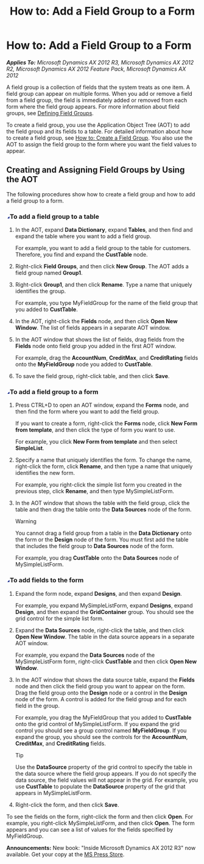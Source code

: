 ﻿---
title: 'How to: Add a Field Group to a Form'
TOCTitle: 'How to: Add a Field Group to a Form'
ms:assetid: 69ce681a-d7ce-45b0-b417-b7fb48a40d14
ms:mtpsurl: https://msdn.microsoft.com/en-us/library/Aa609505(v=AX.60)
ms:contentKeyID: 35244784
ms.date: 05/18/2015
mtps_version: v=AX.60
---

# How to: Add a Field Group to a Form 


_**Applies To:** Microsoft Dynamics AX 2012 R3, Microsoft Dynamics AX 2012 R2, Microsoft Dynamics AX 2012 Feature Pack, Microsoft Dynamics AX 2012_

A field group is a collection of fields that the system treats as one item. A field group can appear on multiple forms. When you add or remove a field from a field group, the field is immediately added or removed from each form where the field group appears. For more information about field groups, see [Defining Field Groups](defining-field-groups.md).

To create a field group, you use the Application Object Tree (AOT) to add the field group and its fields to a table. For detailed information about how to create a field group, see [How to: Create a Field Group](how-to-create-a-field-group.md). You also use the AOT to assign the field group to the form where you want the field values to appear.

## Creating and Assigning Field Groups by Using the AOT

The following procedures show how to create a field group and how to add a field group to a form.

### ![Aa609505.collapse\_all(en-us,AX.60).gif](images/Gg863931.collapse_all(en-us,AX.60).gif "Aa609505.collapse_all(en-us,AX.60).gif")To add a field group to a table

1.  In the AOT, expand **Data Dictionary**, expand **Tables**, and then find and expand the table where you want to add a field group.
    
    For example, you want to add a field group to the table for customers. Therefore, you find and expand the **CustTable** node.

2.  Right-click **Field Groups**, and then click **New Group**. The AOT adds a field group named **Group1**.

3.  Right-click **Group1**, and then click **Rename**. Type a name that uniquely identifies the group.
    
    For example, you type MyFieldGroup for the name of the field group that you added to **CustTable**.

4.  In the AOT, right-click the **Fields** node, and then click **Open New Window**. The list of fields appears in a separate AOT window.

5.  In the AOT window that shows the list of fields, drag fields from the **Fields** node onto field group you added in the first AOT window.
    
    For example, drag the **AccountNum**, **CreditMax**, and **CreditRating** fields onto the **MyFieldGroup** node you added to **CustTable**.

6.  To save the field group, right-click table, and then click **Save**.

### ![Aa609505.collapse\_all(en-us,AX.60).gif](images/Gg863931.collapse_all(en-us,AX.60).gif "Aa609505.collapse_all(en-us,AX.60).gif")To add a field group to a form

1.  Press CTRL+D to open an AOT window, expand the **Forms** node, and then find the form where you want to add the field group.
    
    If you want to create a form, right-click the **Forms** node, click **New Form from template**, and then click the type of form you want to use.
    
    For example, you click **New Form from template** and then select **SimpleList**.

2.  Specify a name that uniquely identifies the form. To change the name, right-click the form, click **Rename**, and then type a name that uniquely identifies the new form.
    
    For example, you right-click the simple list form you created in the previous step, click **Rename**, and then type MySimpleListForm.

3.  In the AOT window that shows the table with the field group, click the table and then drag the table onto the **Data Sources** node of the form.
    

    > [!WARNING]
    > <P>You cannot drag a field group from a table in the <STRONG>Data Dictionary</STRONG> onto the form or the <STRONG>Design</STRONG> node of the form. You must first add the table that includes the field group to <STRONG>Data Sources</STRONG> node of the form.</P>

    
    For example, you drag **CustTable** onto the **Data Sources** node of MySimpleListForm.

### ![Aa609505.collapse\_all(en-us,AX.60).gif](images/Gg863931.collapse_all(en-us,AX.60).gif "Aa609505.collapse_all(en-us,AX.60).gif")To add fields to the form

1.  Expand the form node, expand **Designs**, and then expand **Design**.
    
    For example, you expand MySimpleListForm, expand **Designs**, expand **Design**, and then expand the **GridContainer** group. You should see the grid control for the simple list form.

2.  Expand the **Data Sources** node, right-click the table, and then click **Open New Window**. The table in the data source appears in a separate AOT window.
    
    For example, you expand the **Data Sources** node of the MySimpleListForm form, right-click **CustTable** and then click **Open New Window**.

3.  In the AOT window that shows the data source table, expand the **Fields** node and then click the field group you want to appear on the form. Drag the field group onto the **Design** node or a control in the **Design** node of the form. A control is added for the field group and for each field in the group.
    
    For example, you drag the MyFieldGroup that you added to **CustTable** onto the grid control of MySimpleListForm. If you expand the grid control you should see a group control named **MyFieldGroup**. If you expand the group, you should see the controls for the **AccountNum**, **CreditMax**, and **CreditRating** fields.
    

    > [!TIP]
    > <P>Use the <STRONG>DataSource</STRONG> property of the grid control to specify the table in the data source where the field group appears. If you do not specify the data source, the field values will not appear in the grid. For example, you use <STRONG>CustTable</STRONG> to populate the <STRONG>DataSource</STRONG> property of the grid that appears in MySimpleListForm.</P>



4.  Right-click the form, and then click **Save**.

To see the fields on the form, right-click the form and then click **Open**. For example, you right-click MySimpleListForm, and then click **Open**. The form appears and you can see a list of values for the fields specified by MyFieldGroup.

  
**Announcements:** New book: "Inside Microsoft Dynamics AX 2012 R3" now available. Get your copy at the [MS Press Store](https://www.microsoftpressstore.com/store/inside-microsoft-dynamics-ax-2012-r3-9780735685109).

